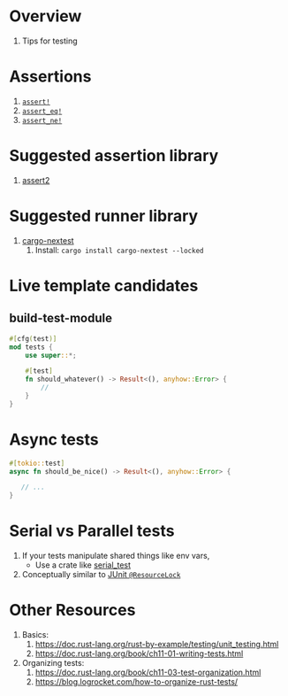 # Overview
1. Tips for testing


# Assertions
1. [`assert!`](https://doc.rust-lang.org/std/macro.assert.html)
1. [`assert_eq!`](https://doc.rust-lang.org/std/macro.assert_eq.html)
1. [`assert_ne!`](https://doc.rust-lang.org/std/macro.assert_ne.html)


# Suggested assertion library
1. [assert2](https://docs.rs/assert2/latest/assert2/)


# Suggested runner library
1. [cargo-nextest](https://nexte.st/)
    1. Install: `cargo install cargo-nextest --locked`


# Live template candidates

## build-test-module
```rust
#[cfg(test)]
mod tests {
    use super::*;

    #[test]
    fn should_whatever() -> Result<(), anyhow::Error> {
        //
    }
}
```


# Async tests
```rust
#[tokio::test]
async fn should_be_nice() -> Result<(), anyhow::Error> {

   // ...
}
```


# Serial vs Parallel tests
1. If your tests manipulate shared things like env vars,
    - Use a crate like [serial_test](https://docs.rs/serial_test/latest/serial_test/)
1. Conceptually similar to [JUnit `@ResourceLock`](https://junit.org/junit5/docs/5.3.0-M1/user-guide/index.html#writing-tests-parallel-execution-synchronization)


# Other Resources
1. Basics:
    1. https://doc.rust-lang.org/rust-by-example/testing/unit_testing.html
    1. https://doc.rust-lang.org/book/ch11-01-writing-tests.html
1. Organizing tests:
    1. https://doc.rust-lang.org/book/ch11-03-test-organization.html
    1. https://blog.logrocket.com/how-to-organize-rust-tests/

